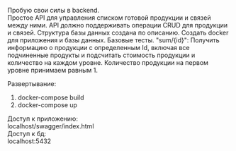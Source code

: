 Пробую свои силы в backend.  
Простое API для управления списком готовой продукции и связей между ними. API должно поддерживать операции CRUD для продукции и связей. Структура базы данных создана по описанию. Создать docker для приложения и базы данных. Базовые тесты.
"sum/{id}": Получить информацию о продукции с определенным Id, включая все подчиненные продукты и подсчитать стоимость продукции и количество на каждом уровне. Количество продукции на первом уровне принимаем равным 1.

Развертывание:  
1. docker-compose build  
2. docker-compose up  

Доступ к приложению:  
localhost/swagger/index.html  
Доступ к бд:  
localhost:5432
